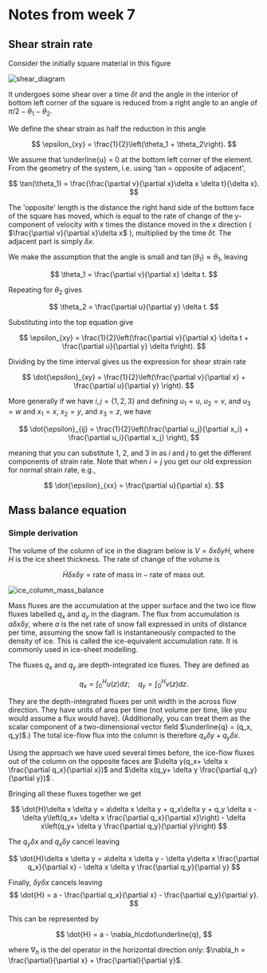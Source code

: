 # Notes from week 7



## Shear strain rate

Consider the initially square material in this figure

![shear_diagram](https://github.com/ldeo-glaciology/ice-sheet-seminar-2022/blob/8e01bdd20c3a2ce6da583e3336396285c8fd1ccd/images/shear_diagram.jpg)

It undergoes some shear over a time $\delta t$ and the angle in the interior of bottom left corner of the square is reduced from a right angle to an angle of $\pi/2 - \theta_1 - \theta_2$.

We define the shear strain as half the reduction in this angle 

$$ 
\epsilon_{xy} = \frac{1}{2}\left(\theta_1 + \theta_2\right).
$$

We assume that \underline{u} = 0 at the bottom left corner of the element. From the geometry of the system, i.e. using 'tan = opposite of adjacent', 

$$
\tan(\theta_1) = \frac{\frac{\partial v}{\partial x}\delta x \delta t}{\delta x}.
$$

The 'opposite' length is the distance the right hand side of the bottom face of the square has moved, which is equal to the rate of change of the y-component of velocity with $x$ times the distance moved in the $x$ direction ( $\frac{\partial v}{\partial x}\delta x$ ), multiplied by the time $\delta t$. The adjacent part is simply $\delta x$. 

We make the assumption that the angle is small and $\tan(\theta_1) \approx \theta_1$, leaving

$$
\theta_1 = \frac{\partial v}{\partial x} \delta t.
$$

Repeating for $\theta_2$ gives

$$
\theta_2 = \frac{\partial u}{\partial y} \delta t.
$$

Substituting into the top equation give

$$ 
\epsilon_{xy} = \frac{1}{2}\left(\frac{\partial v}{\partial x} \delta t + \frac{\partial u}{\partial y} \delta t\right).
$$

Dividing by the time interval gives us the expression for shear strain rate

$$ 
\dot{\epsilon}_{xy} = \frac{1}{2}\left(\frac{\partial v}{\partial x}  + \frac{\partial u}{\partial y} \right).
$$

More generally if we have $i, j = \{1,2,3\}$ and defining $u_1 = u$, $u_2 = v$, and $u_3 = w$ and $x_1 = x$, $x_2 = y$, and $x_3 = z$, we have 

$$ 
\dot{\epsilon}_{ij} = \frac{1}{2}\left(\frac{\partial u_j}{\partial x_i}  + \frac{\partial u_i}{\partial x_j} \right),
$$

meaning that you can substitute 1, 2, and 3 in as $i$ and $j$ to get the different components of strain rate. Note that when $i=j$ you get our old expression for normal strain rate, e.g., 

$$ 
\dot{\epsilon}_{xx} = \frac{\partial u}{\partial x}.
$$


## Mass balance equation


### Simple derivation

The volume of the column of ice in the diagram below is $V= \delta x \delta y H$, where $H$ is the ice sheet thickness. The rate of change of the volume is 

$$
\dot{H}\delta x \delta y = \text{rate of mass in} - \text{rate of mass out}.
$$

![ice_column_mass_balance](https://github.com/ldeo-glaciology/ice-sheet-seminar-2022/blob/29fca4498ff512dc556ccdef2b03ccdd9195495f/images/ice_column_mass_balance.jpg)

Mass fluxes are the accumulation at the upper surface and the two ice flow fluxes labelled $q_x$ and $q_y$ in the diagram. The flux from accumulation is $a\delta x \delta y$, where $a$ is the net rate of snow fall expressed in units of distance per time, assuming the snow fall is instantaneously compacted to the density of ice. This is called the ice-equivalent accumulation rate. It is commonly used in ice-sheet modelling. 

The fluxes $q_x$ and $q_y$ are depth-integrated ice fluxes. They are defined as

$$
q_x = \int^H_0 u(z) dz;\quad q_y = \int^H_0 v(z) dz.
$$

They are the depth-integrated fluxes per unit width in the across flow direction. They have units of area per time (not volume per time, like you would assume a flux would have). (Additionally, you can treat them as the scalar component of a two-dimensional vector field $\underline{q}  = (q_x, q_y)$.) The total ice-flow flux into the column is therefore $q_x\delta y + q_y \delta x$.

Using the approach we have used several times before, the ice-flow fluxes out of the column on the opposite faces are $\delta y(q_x+ \delta x \frac{\partial q_x}{\partial x})$ and $\delta x(q_y+ \delta y \frac{\partial q_y}{\partial y})$ .

Bringing all these fluxes together we get

$$
\dot{H}\delta x \delta y = a\delta x \delta y + q_x\delta y + q_y \delta x - \delta y\left(q_x+ \delta x \frac{\partial q_x}{\partial x}\right) - \delta x\left(q_y+ \delta y \frac{\partial q_y}{\partial y}\right)
$$

The $q_y \delta x$ and $q_x\delta y$ cancel leaving

$$
\dot{H}\delta x \delta y = a\delta x \delta y - \delta y\delta x \frac{\partial q_x}{\partial x} - \delta x \delta y \frac{\partial q_y}{\partial y}
$$

Finally,  $\delta y \delta x$ cancels leaving
$$
\dot{H} = a -  \frac{\partial q_x}{\partial x} -  \frac{\partial q_y}{\partial y}.
$$

This can be represented by 

$$
\dot{H} = a -  \nabla_h\cdot\underline{q}, 
$$

where $\nabla_h$ is the del operator in the horizontal direction only: $\nabla_h = \frac{\partial}{\partial x} + \frac{\partial}{\partial y}$.








